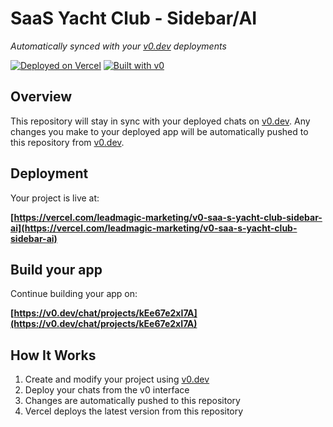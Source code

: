 # SaaS Yacht Club - Sidebar/AI

*Automatically synced with your [v0.dev](https://v0.dev) deployments*

[![Deployed on Vercel](https://img.shields.io/badge/Deployed%20on-Vercel-black?style=for-the-badge&logo=vercel)](https://vercel.com/leadmagic-marketing/v0-saa-s-yacht-club-sidebar-ai)
[![Built with v0](https://img.shields.io/badge/Built%20with-v0.dev-black?style=for-the-badge)](https://v0.dev/chat/projects/kEe67e2xI7A)

## Overview

This repository will stay in sync with your deployed chats on [v0.dev](https://v0.dev).
Any changes you make to your deployed app will be automatically pushed to this repository from [v0.dev](https://v0.dev).

## Deployment

Your project is live at:

**[https://vercel.com/leadmagic-marketing/v0-saa-s-yacht-club-sidebar-ai](https://vercel.com/leadmagic-marketing/v0-saa-s-yacht-club-sidebar-ai)**

## Build your app

Continue building your app on:

**[https://v0.dev/chat/projects/kEe67e2xI7A](https://v0.dev/chat/projects/kEe67e2xI7A)**

## How It Works

1. Create and modify your project using [v0.dev](https://v0.dev)
2. Deploy your chats from the v0 interface
3. Changes are automatically pushed to this repository
4. Vercel deploys the latest version from this repository
